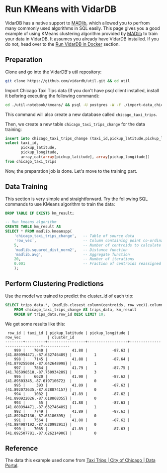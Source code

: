 # Run KMeans with VidarDB

VidarDB has a native support to [MADlib](https://madlib.apache.org/index.html), which allowed you to perfrom many commonly used algorithms in SQL easily. This page gives you a good example of using KMeans clustering algorithm provided by [MADlib](https://madlib.apache.org/index.html) to train your data in VidarDB. It assumes you already have VidarDB installed. If you do not, head over to the [Run VidarDB in Docker](./run_vidarDB_in_docker.md) section.

## Preparation

Clone and go into the VidarDB's util repository:

```sh
git clone https://github.com/vidardb/util.git && cd util
```

Import Chicago Taxi Tips data (If you don't have psql client installed, install it beforing executing the following command):

```sh
cd ./util-notebook/kmeans/ && psql -U postgres -W -f ./import-data_chicago_taxi_trips.sql
```

This command will also create a new database called `chicago_taxi_trips`.

Then, we create a new table `chicago_taxi_trips_change` for the data training:

```sql
insert into chicago_taxi_trips_change (taxi_id,pickup_latitude,pickup_longitude, row_vec)
select taxi_id,
       pickup_latitude,
       pickup_longitude,
       array_cat(array[pickup_latitude], array[pickup_longitude])
from chicago_taxi_trips
```

Now, the preparation job is done. Let's move to the training part.

## Data Training

This section is very simple and straightforward. Try the following SQL commands to use KMeans algorithm to train the data:

```sql
DROP TABLE IF EXISTS km_result;

-- Run kmeans algorithm
CREATE TABLE km_result AS
SELECT * FROM madlib.kmeanspp(
    'chicago_taxi_trips_change',   -- Table of source data
    'row_vec',                     -- Column containing point co-ordinates 
    5,                             -- Number of centroids to calculate
    'madlib.squared_dist_norm2',   -- Distance function
    'madlib.avg',                  -- Aggregate function
    20,                            -- Number of iterations
    0.001                          -- Fraction of centroids reassigned to keep iterating 
    );
```

## Perform Clustering Predictions

Use the model we trained to predict the cluster_id of each trip:

```sql
SELECT trips_data.*, (madlib.closest_column(centroids, row_vec)).column_id AS cluster_id
    FROM chicago_taxi_trips_change AS trips_data, km_result
    ORDER BY trips_data.row_id DESC LIMIT 10;
```

We get some results like this:

```
 row_id | taxi_id | pickup_latitude | pickup_longitude |           row_vec            | cluster_id 
--------+---------+-----------------+------------------+------------------------------+------------
    999 |    7040 |           41.88 |           -87.63 | {41.880994471,-87.632746489} |          1
    998 |    7145 |           41.88 |           -87.64 | {41.879255084,-87.642648998} |          1
    997 |    7864 |           41.79 |           -87.75 | {41.785998518,-87.750934289} |          3
    996 |    6620 |           41.90 |           -87.62 | {41.89503345,-87.619710672}  |          0
    995 |     393 |           41.89 |           -87.63 | {41.892072635,-87.628874157} |          0
    994 |    1082 |           41.89 |           -87.62 | {41.890922026,-87.618868355} |          0
    993 |      55 |           41.88 |           -87.63 | {41.880994471,-87.632746489} |          1
    992 |    7749 |           41.89 |           -87.63 | {41.892042136,-87.63186395}  |          0
    991 |    7564 |           41.88 |           -87.62 | {41.884987192,-87.620992913} |          0
    990 |    7065 |           41.89 |           -87.63 | {41.892507781,-87.626214906} |          0
```

## Reference

The data this example used come from [Taxi Trips | City of Chicago | Data Portal](https://data.cityofchicago.org/Transportation/Taxi-Trips/wrvz-psew).

